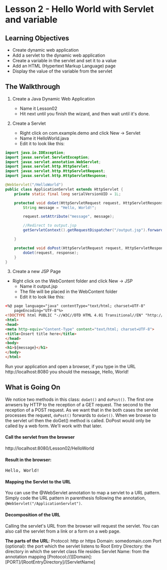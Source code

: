 <!-- enter lesson number and title below separated by hyphen-->
# Lesson 2 - Hello World with Servlet and variable
## Learning Objectives
* Create dynamic web application
* Add a servlet to the dynamic web application
* Create a variable in the servlet and set it to a value
* Add an HTML (Hypertext Markup Language) page
* Display the value of the variable from the servlet


## The Walkthrough

1. Create a Java Dynamic Web Application
	* Name it Lesson02
	* Hit next until you finish the wizard, and then wait until it's done.    

1. Create a Servlet
	* Right click on com.example.demo and click New -> Servlet
	* Name it HelloWorld.java
	* Edit it to look like this:

```java
import java.io.IOException;
import javax.servlet.ServletException;
import javax.servlet.annotation.WebServlet;
import javax.servlet.http.HttpServlet;
import javax.servlet.http.HttpServletRequest;
import javax.servlet.http.HttpServletResponse;

@WebServlet("/HelloWorld")
public class ApplicationServlet extends HttpServlet {
	private static final long serialVersionUID = 1L;

	protected void doGet(HttpServletRequest request, HttpServletResponse response) throws ServletException, IOException {
		String message = "Hello, World!";

		request.setAttribute("message", message);

		//Redirect to output.jsp
		getServletContext().getRequestDispatcher("/output.jsp").forward(request,response);

	}

	protected void doPost(HttpServletRequest request, HttpServletResponse response) throws ServletException, IOException {
		doGet(request, response);
	}
}
```

3. Create a new JSP Page
  * Right click on the WebContent folder and click New -> JSP
	* Name it output.jsp
	* The file will be placed in the WebContent folder
	* Edit it to look like this:

```html
<%@ page language="java" contentType="text/html; charset=UTF-8"
    pageEncoding="UTF-8"%>
<!DOCTYPE html PUBLIC "-//W3C//DTD HTML 4.01 Transitional//EN" "http://www.w3.org/TR/html4/loose.dtd">
<html>
<head>
<meta http-equiv="Content-Type" content="text/html; charset=UTF-8">
<title>Insert title here</title>
</head>
<body>
<h1>${message}</h1>
</body>
</html>
```

Run your application and open a browser, if you type in the URL http://localhost:8080 you should the message, Hello, World!

## What is Going On
We notice two methods in this class: <code>doGet()</code> and <code>doPost()</code>. The first one anwsers by HTTP to the reception of a GET request. The second to the reception of a POST request. As we want that in the both cases the servlet processes the request, <code>doPost()</code> forwards to <code>doGet()</code>. When we browse to the servlet url then the doGet() method is called. DoPost would only be called by a web form. We'll work with that later.

#### Call the servlet from the browser
http://localhost:8080/Lesson02/HelloWorld

#### Result in the browser:
<pre>
Hello, World!
</pre>

#### Mapping the Servlet to the URL
You can use the @WebServlet annotation to map a servlet to a URL pattern. Simply code the URL pattern in parenthesis following the annotation, ```@WebServlet("/ApplicationServlet")```.

#### Decomposition of the URL
Calling the servlet's URL from the browser will request the servlet. You can also call the servlet from a link or a form on a web page.

**The parts of the URL**:
Protocol: http or https
Domain: somedomain.com
Port (optional): the port which the servlet listens to
Root Entry Directory: the directory in which the servlet class file resides
Servlet Name: from the annotation mapping
[Protocol://][Domain]:[PORT]/[RootEntryDirectory]/[ServletName]
